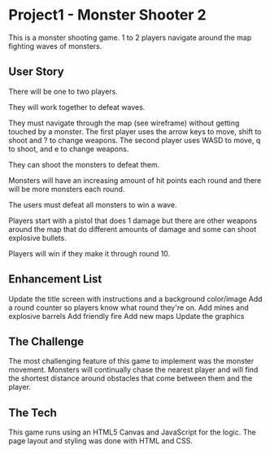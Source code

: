 # Project1 - Monster Shooter 2

This is a monster shooting game. 1 to 2 players navigate around the map fighting waves of monsters.

## User Story

There will be one to two players.

They will work together to defeat waves.

They must navigate through the map (see wireframe) without getting touched by a monster.
The first player uses the arrow keys to move, shift to shoot and ? to change weapons.
The second player uses WASD to move, q to shoot, and e to change weapons.

They can shoot the monsters to defeat them.

Monsters will have an increasing amount of hit points each round and there will be more monsters each round.

The users must defeat all monsters to win a wave.

Players start with a pistol that does 1 damage but there are other weapons around the map that do different amounts of damage and some can shoot explosive bullets.

Players will win if they make it through round 10.

## Enhancement List

Update the title screen with instructions and a background color/image
Add a round counter so players know what round they're on.
Add mines and explosive barrels
Add friendly fire
Add new maps
Update the graphics

## The Challenge

The most challenging feature of this game to implement was the monster movement. Monsters will continually chase the nearest player and will find the shortest distance around obstacles that come between them and the player.

## The Tech

This game runs using an HTML5 Canvas and JavaScript for the logic. The page layout and styling was done with HTML and CSS.